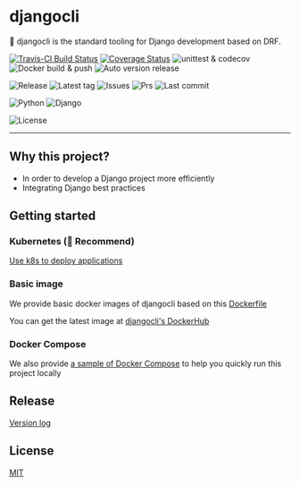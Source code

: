 # djangocli
️🔧 djangocli is the standard tooling for Django development based on DRF.

[![Travis-CI Build Status](https://travis-ci.com/ZhuoZhuoCrayon/djangocli.svg?branch=0.5.x)](https://travis-ci.com/ZhuoZhuoCrayon/djangocli)
[![Coverage Status](https://codecov.io/gh/ZhuoZhuoCrayon/djangocli/branch/0.5.x/graph/badge.svg)](https://app.codecov.io/gh/ZhuoZhuoCrayon/djangocli/branch/0.5.x)
![unittest & codecov](https://github.com/ZhuoZhuoCrayon/djangocli/actions/workflows/python_unittest_and_codecov.yml/badge.svg?branch=0.5.x)
![Docker build & push](https://github.com/ZhuoZhuoCrayon/djangocli/actions/workflows/docker_build_push.yml/badge.svg?branch=0.5.x)
![Auto version release](https://github.com/ZhuoZhuoCrayon/djangocli/actions/workflows/auto_version_release.yml/badge.svg?branch=0.5.x)

![Release](https://badgen.net/github/release/ZhuoZhuoCrayon/djangocli)
![Latest tag](https://badgen.net/github/tag/ZhuoZhuoCrayon/djangocli)
![Issues](https://badgen.net/github/issues/ZhuoZhuoCrayon/djangocli)
![Prs](https://badgen.net/github/prs/ZhuoZhuoCrayon/djangocli)
![Last commit](https://badgen.net/github/last-commit/ZhuoZhuoCrayon/djangocli/0.5.x)

![Python](https://badgen.net/badge/python/%3E=3.6,%3C=3.9/green?icon=github)
![Django](https://badgen.net/badge/django/%3E=3.1.5,%3C=3.2.4/yellow?icon=github)

![License](https://badgen.net/github/license/ZhuoZhuoCrayon/djangocli)

---


## Why this project?

* In order to develop a Django project more efficiently
* Integrating Django best practices


## Getting started

### Kubernetes (🚀 Recommend)

[Use k8s to deploy applications](djangocli/docs/deploy/k8s.md)


### Basic image

We provide basic docker images of djangocli based on this [Dockerfile](scripts/services/k8s/images/app/Dockerfile)

You can get the latest image at [djangocli's DockerHub](https://hub.docker.com/repository/docker/caicrayon/djangocli)

### Docker Compose

We also provide [a sample of Docker Compose](scripts/services/docker/docker-compose.yml) to help you quickly run this project locally

## Release
[Version log](djangocli/docs/release/readme.md)

## License

[MIT](LICENSE)
